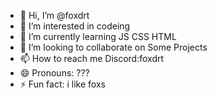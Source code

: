 - 👋 Hi, I’m @foxdrt
- 👀 I’m interested in codeing
- 🌱 I’m currently learning JS CSS HTML
- 💞️ I’m looking to collaborate on Some Projects
- 📫 How to reach me Discord:foxdrt
- 😄 Pronouns: ???
- ⚡ Fun fact: i like foxs

<!---
foxdrt/foxdrt is a ✨ special ✨ repository because its `README.md` (this file) appears on your GitHub profile.
You can click the Preview link to take a look at your changes.
--->
